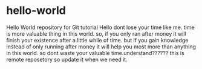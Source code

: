 # hello-world
Hello World repository for Git tutorial
Hello dont lose your time like me. time is more valuable thing in this world. so, if you only ran after money it will finish your existence after a little while of time. but if you gain knowledge instead of only running after money it will help you most more than anything in this world. so dont waste your valuable time.understand??????
this is remote reposetory so update it when we need it.
